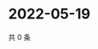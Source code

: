 # 2022-05-19

共 0 条

<!-- BEGIN WEIBO -->
<!-- 最后更新时间 Thu May 19 2022 16:21:57 GMT+0800 (China Standard Time) -->

<!-- END WEIBO -->
